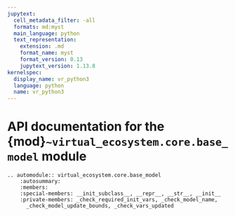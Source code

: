 ```yaml
---
jupytext:
  cell_metadata_filter: -all
  formats: md:myst
  main_language: python
  text_representation:
    extension: .md
    format_name: myst
    format_version: 0.13
    jupytext_version: 1.13.8
kernelspec:
  display_name: vr_python3
  language: python
  name: vr_python3
---
```


# API documentation for the {mod}`~virtual_ecosystem.core.base_model` module

```{eval-rst}
.. automodule:: virtual_ecosystem.core.base_model
    :autosummary:
    :members:
    :special-members: __init_subclass__, __repr__, __str__, __init__
    :private-members: _check_required_init_vars, _check_model_name,
      _check_model_update_bounds, _check_vars_updated
```
